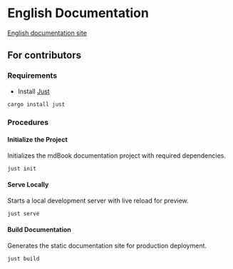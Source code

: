 # English Documentation

[English documentation site](https://lnp2pbot.com/learn/)

## For contributors

### Requirements

* Install [Just](https://github.com/casey/just) 
```bash
cargo install just
```

### Procedures

#### Initialize the Project

Initializes the mdBook documentation project with required dependencies.

```bash
just init
```

#### Serve Locally

Starts a local development server with live reload for preview.

```bash
just serve
```

#### Build Documentation

Generates the static documentation site for production deployment.

```bash
just build
```
